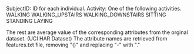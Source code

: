 SubjectID:
	ID for each individual.
Activity:
	One of the following activities.
	 WALKING
	 WALKING_UPSTAIRS
	 WALKING_DOWNSTAIRS
	 SITTING
	 STANDING
	 LAYING

The rest are average value of the corresponding attributes from the orginal dataset. (UCI HAR Dataset) 
The attribute names are retrieved from features.txt file, removing "()" and replacing "-" with "."  

	